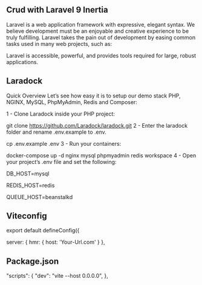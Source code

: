 
## Crud with Laravel 9 Inertia

Laravel is a web application framework with expressive, elegant syntax. We believe development must be an enjoyable and creative experience to be truly fulfilling. Laravel takes the pain out of development by easing common tasks used in many web projects, such as:


Laravel is accessible, powerful, and provides tools required for large, robust applications.

## Laradock

Quick Overview
Let’s see how easy it is to setup our demo stack PHP, NGINX, MySQL, PhpMyAdmin, Redis and Composer:

1 - Clone Laradock inside your PHP project:

git clone https://github.com/Laradock/laradock.git
2 - Enter the laradock folder and rename .env.example to .env.

cp .env.example .env
3 - Run your containers:

docker-compose up -d nginx mysql phpmyadmin redis workspace
4 - Open your project’s .env file and set the following:

DB_HOST=mysql

REDIS_HOST=redis 

QUEUE_HOST=beanstalkd

## Viteconfig

export default defineConfig({

server: {
     hmr: {
         host: 'Your-Url.com'
     }
},

## Package.json

"scripts": {
"dev": "vite  --host 0.0.0.0",
},




